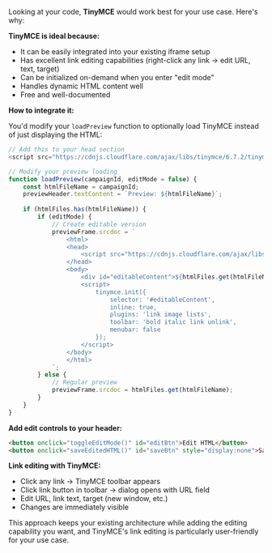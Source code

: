 
Looking at your code, **TinyMCE** would work best for your use case. Here's why:

**TinyMCE is ideal because:**

- It can be easily integrated into your existing iframe setup
- Has excellent link editing capabilities (right-click any link → edit URL, text, target)
- Can be initialized on-demand when you enter "edit mode"
- Handles dynamic HTML content well
- Free and well-documented

**How to integrate it:**

You'd modify your `loadPreview` function to optionally load TinyMCE instead of just displaying the HTML:

```javascript
// Add this to your head section
<script src="https://cdnjs.cloudflare.com/ajax/libs/tinymce/6.7.2/tinymce.min.js"></script>

// Modify your preview loading
function loadPreview(campaignId, editMode = false) {
    const htmlFileName = campaignId;
    previewHeader.textContent = `Preview: ${htmlFileName}`;
    
    if (htmlFiles.has(htmlFileName)) {
        if (editMode) {
            // Create editable version
            previewFrame.srcdoc = `
                <html>
                <head>
                    <script src="https://cdnjs.cloudflare.com/ajax/libs/tinymce/6.7.2/tinymce.min.js"></script>
                </head>
                <body>
                    <div id="editableContent">${htmlFiles.get(htmlFileName)}</div>
                    <script>
                        tinymce.init({
                            selector: '#editableContent',
                            inline: true,
                            plugins: 'link image lists',
                            toolbar: 'bold italic link unlink',
                            menubar: false
                        });
                    </script>
                </body>
                </html>
            `;
        } else {
            // Regular preview
            previewFrame.srcdoc = htmlFiles.get(htmlFileName);
        }
    }
}
```

**Add edit controls to your header:**

```html
<button onclick="toggleEditMode()" id="editBtn">Edit HTML</button>
<button onclick="saveEditedHTML()" id="saveBtn" style="display:none">Save HTML</button>
```

**Link editing with TinyMCE:**

- Click any link → TinyMCE toolbar appears
- Click link button in toolbar → dialog opens with URL field
- Edit URL, link text, target (new window, etc.)
- Changes are immediately visible

This approach keeps your existing architecture while adding the editing capability you want, and TinyMCE's link editing is particularly user-friendly for your use case.